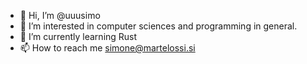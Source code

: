 - 👋 Hi, I’m @uuusimo
- 👀 I’m interested in computer sciences and programming in general.
- 🌱 I’m currently learning Rust
- 📫 How to reach me simone@martelossi.si

<!---
uuusimo/uuusimo is a ✨ special ✨ repository because its `README.md` (this file) appears on your GitHub profile.
You can click the Preview link to take a look at your changes.
--->
